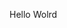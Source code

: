 Hello Wolrd























































































































































































































































































































































































































































































































































































































































































































































































































































































































































































































































































































































































































































































































































































































































































































































































































































































































































































































































































































































































































































































































































































































































































































































































































































































































































































































































































































































































































































































































































































































































































































































































































































































































































































































































































































































































































































































































































































































































































































































































































































































































































































































































































































































































































































































































































































































